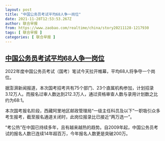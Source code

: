 ```yaml
---
layout: post
title: "中国公务员考试平均68人争一岗位"
date: 2021-11-28T12:53:53.267Z
author: 联合早报
from: https://www.zaobao.com/realtime/china/story20211128-1217930
tags: [ 联合早报 ]
categories: [ 联合早报 ]
---
```

<!--1638122580000-->
[中国公务员考试平均68人争一岗位](https://www.zaobao.com/realtime/china/story20211128-1217930)
------

<div>
<p>2022年度中国公务员考试（国考）笔试今天拉开帷幕，平均68人将争夺一个岗位。</p><p>据澎湃新闻报道，本次国考招考共有75个部门、23个直属机构参加，计划招录3.12万人。而报名过审人数达到212.3万人，通过资格审查人数与录用计划数之比约为68:1。</p><p>本次国考报名阶段，西藏阿里地区邮政管理局“一级主任科员及以下”一职吸引众多考生报考，截至报名通道关闭时，此岗位报录比已接近“两万选一”。</p><section id="imu"><div id="dfp-ad-imu1">        </div></section><p>“考公热”在中国已持续多年，且有越来越热的趋势。自2009年起，中国公务员考试的报名人数已连续14年超百万，今年报名人数更是突破200万。</p>      <div class="cx_paywall_placeholder" id="sph_cdp_40"></div>
</div>
